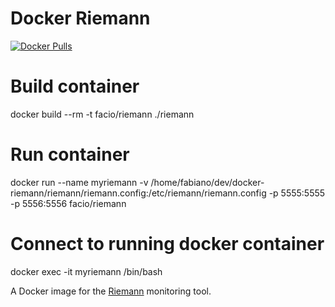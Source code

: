 # Docker Riemann

[![Docker Pulls][pulls-badge]][docker-hub]

# Build container
docker build --rm -t facio/riemann ./riemann

# Run container
docker run --name myriemann -v /home/fabiano/dev/docker-riemann/riemann/riemann.config:/etc/riemann/riemann.config -p 5555:5555 -p 5556:5556 facio/riemann

# Connect to running docker container
docker exec -it myriemann /bin/bash

A Docker image for the [Riemann][riemann] monitoring tool.

[pulls-badge]: https://img.shields.io/docker/pulls/mnuessler/riemann.svg?maxAge=86400
[docker-hub]: https://hub.docker.com/r/mnuessler/riemann/
[riemann]: http://riemann.io
